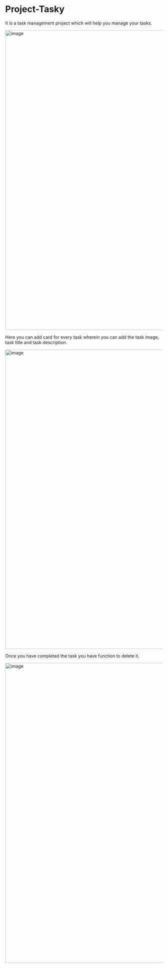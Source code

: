 # Project-Tasky

It is a task management project which will help you manage your tasks.



<img width="960" alt="image" src="https://user-images.githubusercontent.com/93388672/221947289-ecb43e33-39d3-40d4-8e54-ea9391ffbb77.png">


Here you can add card for every task wherein you can add the task image, task title and task description.



<img width="958" alt="image" src="https://user-images.githubusercontent.com/93388672/221947525-a9e03115-62c6-460a-a172-b4ec789b7eb8.png">



Once you have completed the task you have function to delete it.

<img width="960" alt="image" src="https://user-images.githubusercontent.com/93388672/221948431-7d15a9ea-3f4d-4e1b-a072-b9cd30d86943.png">
